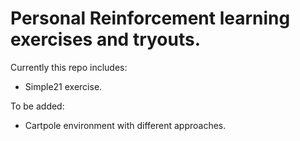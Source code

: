 # Personal Reinforcement learning exercises and tryouts.

Currently this repo includes:  
+ Simple21 exercise.  

To be added:
+ Cartpole environment with different approaches.

